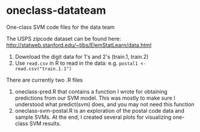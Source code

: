 # oneclass-datateam
One-class SVM code files for the data team

The USPS zipcode dataset can be found here: http://statweb.stanford.edu/~tibs/ElemStatLearn/data.html
  1. Download the digit data for 1's and 2's (train.1, train.2)
  2. Use `read.csv` in R to read in the data: e.g. `postal1 <- read.csv("train.1.1")`


There are currently two .R files
  1. oneclass-pred.R that contains a function I wrote for obtaining predictions from our SVM model.  This was mostly to make sure I understood what predict(svm) does, and you may not need this function
  2. oneclass-svm-postal.R is an exploration of the postal code data and sample SVMs.  At the end, I created several plots for visualizing one-class SVM results.
